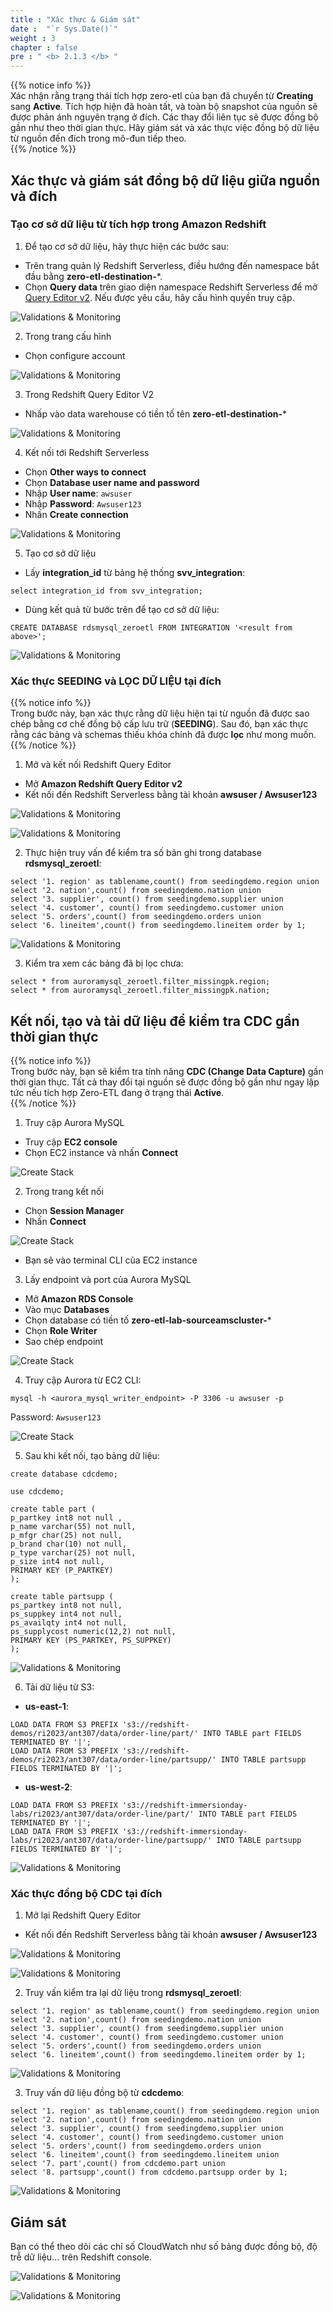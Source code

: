 ```yaml
---
title : "Xác thực & Giám sát"
date :  "`r Sys.Date()`" 
weight : 3
chapter : false
pre : " <b> 2.1.3 </b> "
---
```


{{% notice info %}}  
Xác nhận rằng trạng thái tích hợp zero-etl của bạn đã chuyển từ **Creating** sang **Active**. Tích hợp hiện đã hoàn tất, và toàn bộ snapshot của nguồn sẽ được phản ánh nguyên trạng ở đích. Các thay đổi liên tục sẽ được đồng bộ gần như theo thời gian thực. Hãy giám sát và xác thực việc đồng bộ dữ liệu từ nguồn đến đích trong mô-đun tiếp theo.  
{{% /notice %}}

## Xác thực và giám sát đồng bộ dữ liệu giữa nguồn và đích
### Tạo cơ sở dữ liệu từ tích hợp trong Amazon Redshift
1. Để tạo cơ sở dữ liệu, hãy thực hiện các bước sau:
+ Trên trang quản lý Redshift Serverless, điều hướng đến namespace bắt đầu bằng **zero-etl-destination-***.
+ Chọn **Query data** trên giao diện namespace Redshift Serverless để mở [Query Editor v2](https://docs.aws.amazon.com/redshift/latest/mgmt/query-editor-v2-using.html). Nếu được yêu cầu, hãy cấu hình quyền truy cập.

![Validations & Monitoring](/images/2.Zero-ETLIntegration/34.png)

2. Trong trang cấu hình  
+ Chọn configure account

![Validations & Monitoring](/images/2.Zero-ETLIntegration/36.png)

3. Trong Redshift Query Editor V2  
+ Nhấp vào data warehouse có tiền tố tên **zero-etl-destination-***

![Validations & Monitoring](/images/2.Zero-ETLIntegration/37.png)

4. Kết nối tới Redshift Serverless  
+ Chọn **Other ways to connect**  
+ Chọn **Database user name and password**  
+ Nhập **User name**: `awsuser`  
+ Nhập **Password**: `Awsuser123`  
+ Nhấn **Create connection**

![Validations & Monitoring](/images/2.Zero-ETLIntegration/38.png)

5. Tạo cơ sở dữ liệu  
+ Lấy **integration_id** từ bảng hệ thống **svv_integration**:

```
select integration_id from svv_integration;
```


+ Dùng kết quả từ bước trên để tạo cơ sở dữ liệu:

```
CREATE DATABASE rdsmysql_zeroetl FROM INTEGRATION '<result from above>';
```


![Validations & Monitoring](/images/2.Zero-ETLIntegration/43.png)

### Xác thực SEEDING và LỌC DỮ LIỆU tại đích

{{% notice info %}}  
Trong bước này, bạn xác thực rằng dữ liệu hiện tại từ nguồn đã được sao chép bằng cơ chế đồng bộ cấp lưu trữ (**SEEDING**). Sau đó, bạn xác thực rằng các bảng và schemas thiếu khóa chính đã được **lọc** như mong muốn.  
{{% /notice %}}

1. Mở và kết nối Redshift Query Editor  
+ Mở **Amazon Redshift Query Editor v2**  
+ Kết nối đến Redshift Serverless bằng tài khoản **awsuser / Awsuser123**

![Validations & Monitoring](/images/2.Zero-ETLIntegration/34.png)

![Validations & Monitoring](/images/2.Zero-ETLIntegration/38.png)

2. Thực hiện truy vấn để kiểm tra số bản ghi trong database **rdsmysql_zeroetl**:

```
select '1. region' as tablename,count() from seedingdemo.region union
select '2. nation',count() from seedingdemo.nation union
select '3. supplier', count() from seedingdemo.supplier union
select '4. customer', count() from seedingdemo.customer union
select '5. orders',count() from seedingdemo.orders union
select '6. lineitem',count() from seedingdemo.lineitem order by 1;
```


![Validations & Monitoring](/images/2.Zero-ETLIntegration/45.png)

3. Kiểm tra xem các bảng đã bị lọc chưa:

```
select * from auroramysql_zeroetl.filter_missingpk.region;
select * from auroramysql_zeroetl.filter_missingpk.nation;
```


## Kết nối, tạo và tải dữ liệu để kiểm tra CDC gần thời gian thực

{{% notice info %}}  
Trong bước này, bạn sẽ kiểm tra tính năng **CDC (Change Data Capture)** gần thời gian thực. Tất cả thay đổi tại nguồn sẽ được đồng bộ gần như ngay lập tức nếu tích hợp Zero-ETL đang ở trạng thái **Active**.  
{{% /notice %}}

1. Truy cập Aurora MySQL  
+ Truy cập **EC2 console**  
+ Chọn EC2 instance và nhấn **Connect**

![Create Stack](/images/2.Zero-ETLIntegration/1.png)

2. Trong trang kết nối  
+ Chọn **Session Manager**  
+ Nhấn **Connect**

![Create Stack](/images/2.Zero-ETLIntegration/2.png)

+ Bạn sẽ vào terminal CLI của EC2 instance

3. Lấy endpoint và port của Aurora MySQL  
+ Mở **Amazon RDS Console**  
+ Vào mục **Databases**  
+ Chọn database có tiền tố **zero-etl-lab-sourceamscluster-***  
+ Chọn **Role Writer**  
+ Sao chép endpoint

![Create Stack](/images/2.Zero-ETLIntegration/3.png)

4. Truy cập Aurora từ EC2 CLI:

```
mysql -h <aurora_mysql_writer_endpoint> -P 3306 -u awsuser -p
```


Password: `Awsuser123`

![Create Stack](/images/2.Zero-ETLIntegration/5.png)

5. Sau khi kết nối, tạo bảng dữ liệu:

```
create database cdcdemo;

use cdcdemo;

create table part (
p_partkey int8 not null ,
p_name varchar(55) not null,
p_mfgr char(25) not null,
p_brand char(10) not null,
p_type varchar(25) not null,
p_size int4 not null,
PRIMARY KEY (P_PARTKEY)
);

create table partsupp (
ps_partkey int8 not null,
ps_suppkey int4 not null,
ps_availqty int4 not null,
ps_supplycost numeric(12,2) not null,
PRIMARY KEY (PS_PARTKEY, PS_SUPPKEY)
);
```


![Validations & Monitoring](/images/2.Zero-ETLIntegration/47.png)

6. Tải dữ liệu từ S3:

+ **us-east-1**:
```
LOAD DATA FROM S3 PREFIX 's3://redshift-demos/ri2023/ant307/data/order-line/part/' INTO TABLE part FIELDS TERMINATED BY '|';
LOAD DATA FROM S3 PREFIX 's3://redshift-demos/ri2023/ant307/data/order-line/partsupp/' INTO TABLE partsupp FIELDS TERMINATED BY '|';
```


+ **us-west-2**:
```
LOAD DATA FROM S3 PREFIX 's3://redshift-immersionday-labs/ri2023/ant307/data/order-line/part/' INTO TABLE part FIELDS TERMINATED BY '|';
LOAD DATA FROM S3 PREFIX 's3://redshift-immersionday-labs/ri2023/ant307/data/order-line/partsupp/' INTO TABLE partsupp FIELDS TERMINATED BY '|';
```

![Validations & Monitoring](/images/2.Zero-ETLIntegration/48.png)

### Xác thực đồng bộ CDC tại đích

1. Mở lại Redshift Query Editor  
+ Kết nối đến Redshift Serverless bằng tài khoản **awsuser / Awsuser123**

![Validations & Monitoring](/images/2.Zero-ETLIntegration/34.png)

![Validations & Monitoring](/images/2.Zero-ETLIntegration/38.png)

2. Truy vấn kiểm tra lại dữ liệu trong **rdsmysql_zeroetl**:

```
select '1. region' as tablename,count() from seedingdemo.region union
select '2. nation',count() from seedingdemo.nation union
select '3. supplier', count() from seedingdemo.supplier union
select '4. customer', count() from seedingdemo.customer union
select '5. orders',count() from seedingdemo.orders union
select '6. lineitem',count() from seedingdemo.lineitem order by 1;
```

![Validations & Monitoring](/images/2.Zero-ETLIntegration/45.png)

3. Truy vấn dữ liệu đồng bộ từ **cdcdemo**:

```
select '1. region' as tablename,count() from seedingdemo.region union
select '2. nation',count() from seedingdemo.nation union
select '3. supplier', count() from seedingdemo.supplier union
select '4. customer', count() from seedingdemo.customer union
select '5. orders',count() from seedingdemo.orders union
select '6. lineitem',count() from seedingdemo.lineitem union
select '7. part',count() from cdcdemo.part union
select '8. partsupp',count() from cdcdemo.partsupp order by 1;
```

![Validations & Monitoring](/images/2.Zero-ETLIntegration/49.png)

## Giám sát

Bạn có thể theo dõi các chỉ số CloudWatch như số bảng được đồng bộ, độ trễ dữ liệu... trên Redshift console.

![Validations & Monitoring](/images/2.Zero-ETLIntegration/50.png)

![Validations & Monitoring](/images/2.Zero-ETLIntegration/51.png)
